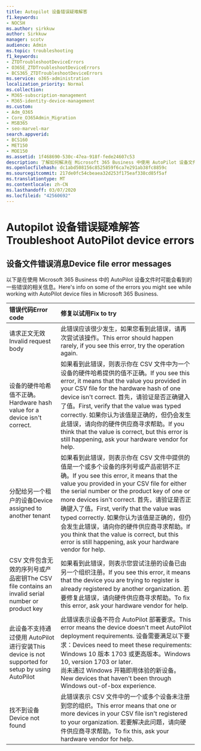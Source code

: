 ```yaml
---
title: Autopilot 设备错误疑难解答
f1.keywords:
- NOCSH
ms.author: sirkkuw
author: Sirkkuw
manager: scotv
audience: Admin
ms.topic: troubleshooting
f1_keywords:
- ZTDTroubleshootDeviceErrors
- O365E_ZTDTroubleshootDeviceErrors
- BCS365_ZTDTroubleshootDeviceErrors
ms.service: o365-administration
localization_priority: Normal
ms.collection:
- M365-subscription-management
- M365-identity-device-management
ms.custom:
- Adm_O365
- Core_O365Admin_Migration
- MSB365
- seo-marvel-mar
search.appverid:
- BCS160
- MET150
- MOE150
ms.assetid: 1f468690-530c-47ea-918f-fede24607c53
description: 了解如何解决在 Microsoft 365 Business 中使用 AutoPilot 设备文件时可能看到的错误。
ms.openlocfilehash: dc1abd508156c8525859f6ca7e291ab38fc8859c
ms.sourcegitcommit: 217de0fc54cbeaea32d253f175eaf338cd85f5af
ms.translationtype: MT
ms.contentlocale: zh-CN
ms.lasthandoff: 03/07/2020
ms.locfileid: "42560692"
---
```

# <a name="troubleshoot-autopilot-device-errors"></a><span data-ttu-id="da368-103">Autopilot 设备错误疑难解答</span><span class="sxs-lookup"><span data-stu-id="da368-103">Troubleshoot AutoPilot device errors</span></span>

## <a name="device-file-error-messages"></a><span data-ttu-id="da368-104">设备文件错误消息</span><span class="sxs-lookup"><span data-stu-id="da368-104">Device file error messages</span></span>

<span data-ttu-id="da368-105">以下是在使用 Microsoft 365 Business 中的 AutoPilot 设备文件时可能会看到的一些错误的相关信息。</span><span class="sxs-lookup"><span data-stu-id="da368-105">Here's info on some of the errors you might see while working with AutoPilot device files in Microsoft 365 Business.</span></span> 
  
|<span data-ttu-id="da368-106">**错误代码**</span><span class="sxs-lookup"><span data-stu-id="da368-106">**Error code**</span></span>|<span data-ttu-id="da368-107">**修复以试用**</span><span class="sxs-lookup"><span data-stu-id="da368-107">**Fix to try**</span></span>|
|:-----|:-----|
|<span data-ttu-id="da368-108">请求正文无效</span><span class="sxs-lookup"><span data-stu-id="da368-108">Invalid request body</span></span>  <br/> |<span data-ttu-id="da368-109">此错误应该很少发生，如果您看到此错误，请再次尝试该操作。</span><span class="sxs-lookup"><span data-stu-id="da368-109">This error should happen rarely, if you see this error, try the operation again.</span></span>  <br/> |
|<span data-ttu-id="da368-110">设备的硬件哈希值不正确。</span><span class="sxs-lookup"><span data-stu-id="da368-110">Hardware hash value for a device isn't correct.</span></span>  <br/> |<span data-ttu-id="da368-111">如果看到此错误，则表示你在 CSV 文件中为一个设备的硬件哈希提供的值不正确。</span><span class="sxs-lookup"><span data-stu-id="da368-111">If you see this error, it means that the value you provided in your CSV file for the hardware hash of one device isn't correct.</span></span> <span data-ttu-id="da368-112">首先，请验证是否正确键入了值。</span><span class="sxs-lookup"><span data-stu-id="da368-112">First, verify that the value was typed correctly.</span></span> <span data-ttu-id="da368-113">如果你认为该值是正确的，但仍会发生此错误，请向你的硬件供应商寻求帮助。</span><span class="sxs-lookup"><span data-stu-id="da368-113">If you think that the value is correct, but this error is still happening, ask your hardware vendor for help.</span></span>  <br/> |
|<span data-ttu-id="da368-114">分配给另一个租户的设备</span><span class="sxs-lookup"><span data-stu-id="da368-114">Device assigned to another tenant</span></span>  <br/> |<span data-ttu-id="da368-115">如果看到此错误，则表示你在 CSV 文件中提供的值是一个或多个设备的序列号或产品密钥不正确。</span><span class="sxs-lookup"><span data-stu-id="da368-115">If you see this error, it means that the value you provided in your CSV file for either the serial number or the product key of one or more devices isn't correct.</span></span> <span data-ttu-id="da368-116">首先，请验证是否正确键入了值。</span><span class="sxs-lookup"><span data-stu-id="da368-116">First, verify that the value was typed correctly.</span></span> <span data-ttu-id="da368-117">如果你认为该值是正确的，但仍会发生此错误，请向你的硬件供应商寻求帮助。</span><span class="sxs-lookup"><span data-stu-id="da368-117">If you think that the value is correct, but this error is still happening, ask your hardware vendor for help.</span></span>  <br/> |
|<span data-ttu-id="da368-118">CSV 文件包含无效的序列号或产品密钥</span><span class="sxs-lookup"><span data-stu-id="da368-118">The CSV file contains an invalid serial number or product key</span></span>  <br/> |<span data-ttu-id="da368-119">如果看到此错误，则表示您尝试注册的设备已由另一个组织注册。</span><span class="sxs-lookup"><span data-stu-id="da368-119">If you see this error, it means that the device you are trying to register is already registered by another organization.</span></span> <span data-ttu-id="da368-120">若要修复此错误，请向硬件供应商寻求帮助。</span><span class="sxs-lookup"><span data-stu-id="da368-120">To fix this error, ask your hardware vendor for help.</span></span>  <br/> |
|<span data-ttu-id="da368-121">此设备不支持通过使用 AutoPilot 进行安装</span><span class="sxs-lookup"><span data-stu-id="da368-121">This device is not supported for setup by using AutoPilot</span></span>  <br/> | <span data-ttu-id="da368-122">此错误表示设备不符合 AutoPilot 部署要求。</span><span class="sxs-lookup"><span data-stu-id="da368-122">This error means the device doesn't meet AutoPilot deployment requirements.</span></span> <span data-ttu-id="da368-123">设备需要满足以下要求：</span><span class="sxs-lookup"><span data-stu-id="da368-123">Devices need to meet these requirements:</span></span>  <br/>  <span data-ttu-id="da368-124">Windows 10 版本 1703 或更高版本。</span><span class="sxs-lookup"><span data-stu-id="da368-124">Windows 10, version 1703 or later.</span></span>  <br/>  <span data-ttu-id="da368-125">尚未通过 Windows 开箱即用体验的新设备。</span><span class="sxs-lookup"><span data-stu-id="da368-125">New devices that haven't been through Windows out-of-box experience.</span></span>  <br/> |
|<span data-ttu-id="da368-126">找不到设备</span><span class="sxs-lookup"><span data-stu-id="da368-126">Device not found</span></span>  <br/> |<span data-ttu-id="da368-127">此错误表示 CSV 文件中的一个或多个设备未注册到您的组织。</span><span class="sxs-lookup"><span data-stu-id="da368-127">This error means that one or more devices in your CSV file isn't registered to your organization.</span></span> <span data-ttu-id="da368-128">若要解决此问题，请向硬件供应商寻求帮助。</span><span class="sxs-lookup"><span data-stu-id="da368-128">To fix this, ask your hardware vendor for help.</span></span>  <br/> |
